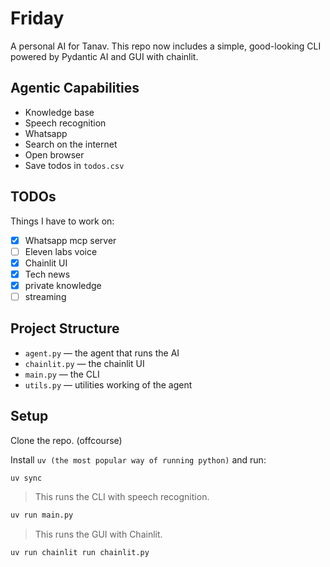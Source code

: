 # Friday

A personal AI for Tanav.
This repo now includes a simple, good-looking CLI powered by Pydantic AI and GUI with chainlit.

## Agentic Capabilities

- Knowledge base
- Speech recognition
- Whatsapp
- Search on the internet
- Open browser
- Save todos in `todos.csv`

## TODOs

Things I have to work on:

- [x] Whatsapp mcp server
- [ ] Eleven labs voice
- [x] Chainlit UI
- [x] Tech news
- [x] private knowledge
- [ ] streaming

## Project Structure

- `agent.py` — the agent that runs the AI
- `chainlit.py` — the chainlit UI
- `main.py` — the CLI
- `utils.py` — utilities working of the agent

## Setup

Clone the repo. (offcourse)

Install `uv (the most popular way of running python)` and run:

```bash
uv sync
```

> This runs the CLI with speech recognition.

```bash
uv run main.py
```

> This runs the GUI with Chainlit.

```bash
uv run chainlit run chainlit.py
```
